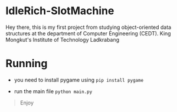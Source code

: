 # IdleRich-SlotMachine

Hey there, this is my first project from studying 
object-oriented data structures at the department of Computer Engineering (CEDT).
King Mongkut's Institute of Technology Ladkrabang

# Running

 - you need to install pygame using
  `pip install pygame`
  
 - run the main file
 `python main.py`
 
> Enjoy
